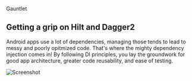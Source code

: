 Gauntlet

## Getting a grip on Hilt and Dagger2 
Android apps use a lot of dependencies, managing those tends to lead to messy and poorly opitmized code. That's where the mighty dependency injection comes in! By following DI principles, you lay the groundwork for good app architecture, greater code reusability, and ease of testing.

![Screenshot](https://i.imgur.com/wQ6EBnu.png)
